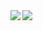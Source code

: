 <a href="https://github.com/anuraghazra/github-readme-stats">
  <img align="left" src="https://github-readme-stats.vercel.app/api?username=shion2521&count_private=true&show_icons=true" />
</a>
<a href="https://github.com/anuraghazra/github-readme-stats">
  <img align="left" src="https://github-readme-stats.vercel.app/api/top-langs/?username=shion2521" />
</a>
